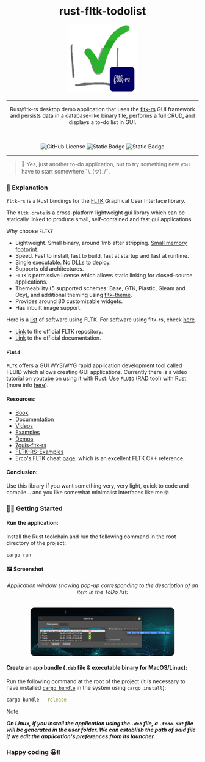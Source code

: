 <div align="center">
  
<h1 align="center">rust-fltk-todolist</h1>

<img src="assets/rust-fltk-todolist-icon.png" width="180" height="180">

<hr />

<p style="margin-bottom: 16px;">
    Rust/fltk-rs desktop demo application that uses the <a href="https://github.com/fltk-rs/fltk-rs">fltk-rs</a> GUI framework and persists data in a database-like binary file, performs a full CRUD, and displays a to-do list in GUI.
</p>

<br />
  
![GitHub License](https://img.shields.io/github/license/emarifer/request-maker) ![Static Badge](https://img.shields.io/badge/Rust-%3E=1.77-orangered) ![Static Badge](https://img.shields.io/badge/fltk&ndash;rs-%3E=1.4.29-blue)

</div>

<hr />

>🤦 Yes, just another to-do application, but to try something new you have to start somewhere ¯\\\_(ツ)\_/¯.

### 🤔 Explanation

`fltk-rs` is a Rust bindings for the [FLTK](https://www.fltk.org/) Graphical User Interface library.

The `fltk crate` is a cross-platform lightweight gui library which can be statically linked to produce small, self-contained and fast gui applications.

Why choose `FLTK`?
- Lightweight. Small binary, around 1mb after stripping. [Small memory footprint](https://szibele.com/memory-footprint-of-gui-toolkits/).
- Speed. Fast to install, fast to build, fast at startup and fast at runtime. 
- Single executable. No DLLs to deploy.
- Supports old architectures. 
- `FLTK`'s permissive license which allows static linking for closed-source applications.
- Themeability (5 supported schemes: Base, GTK, Plastic, Gleam and Oxy), and additional theming using [fltk-theme](https://crates.io/crates/fltk-theme).
- Provides around 80 customizable widgets. 
- Has inbuilt image support.

Here is a [list](https://en.wikipedia.org/wiki/FLTK#Use) of software using FLTK. For software using fltk-rs, check [here](https://github.com/fltk-rs/fltk-rs/issues/418).

- [Link](https://github.com/fltk/fltk) to the official FLTK repository.
- [Link](https://www.fltk.org/doc-1.4/index.html) to the official documentation.

#### `Fluid`

`FLTK` offers a GUI WYSIWYG rapid application development tool called FLUID which allows creating GUI applications. Currently there is a video tutorial on [youtube](https://www.youtube.com/watch?v=k_P0wG3-dNk) on using it with Rust: Use `FLUID` (RAD tool) with Rust (more info [here](https://fltk-rs.github.io/fltk-book/Fluid.html)).

#### Resources:
- [Book](https://fltk-rs.github.io/fltk-book/)
- [Documentation](https://docs.rs/fltk)
- [Videos](https://www.youtube.com/playlist?list=PLHqrrowPLkDu9U-uk60sGM-YWLOJFfLoE)
- [Examples](https://github.com/fltk-rs/fltk-rs/tree/master/fltk/examples)
- [Demos](https://github.com/fltk-rs/demos)
- [7guis-fltk-rs](https://github.com/tdryer/7guis-fltk-rs)
- [FLTK-RS-Examples](https://github.com/wyhinton/FLTK-RS-Examples)
- Erco's FLTK cheat [page](http://seriss.com/people/erco/fltk/), which is an excellent FLTK C++ reference.

#### Conclusion:

Use this library if you want something very, very light, quick to code and compile... and you like somewhat minimalist interfaces like me.🤓

### 👨‍🚀 Getting Started

#### Run the application:

Install the Rust toolchain and run the following command in the root directory of the project:

```bash
cargo run
```

#### 🖼️ Screenshot

<div align="center">

###### Application window showing pop-up corresponding to the description of an item in the ToDo list:

<img src="assets/screenshot-01.png" width="75%">

</div>

#### Create an app bundle (`.deb` file & executable binary for MacOS/Linux):

Run the following command at the root of the project (it is necessary to have installed [`cargo bundle`](https://crates.io/crates/cargo-bundle) in the system using `cargo install`):

```bash
cargo bundle --release
```

>[!NOTE]
>***On Linux, if you install the application using the `.deb` file, a `.todo.dat` file will be generated in the user folder. We can establish the path of said file if we edit the application's preferences from its launcher.***


### Happy coding 😀!!